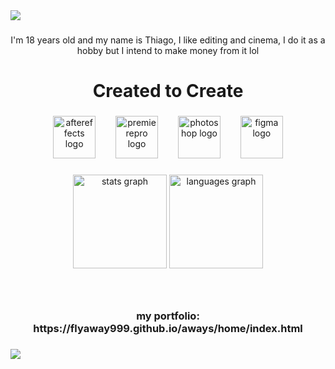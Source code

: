 <div>
  <img style="100%" src="https://capsule-render.vercel.app/api?type=waving&height=100&section=header&reversal=false&text=vfx%20editor&fontSize=70&fontAlign=51&fontAlignY=50&rotate=0&stroke=-&strokeWidth=0&animation=fadeIn&descSize=20&descAlign=50&descAlignY=50&textBg=false&theme=cobalt"  />
</div>

###

<p align="center">I'm 18 years old and my name is Thiago, I like editing and cinema, I do it as a hobby but I intend to make money from it lol</p>

###

<h1 align="center">Created to Create</h1>

###

<div align="center">
  <img src="https://cdn.jsdelivr.net/gh/devicons/devicon/icons/aftereffects/aftereffects-original.svg" height="68" alt="aftereffects logo"  />
  <img width="24" />
  <img src="https://cdn.jsdelivr.net/gh/devicons/devicon/icons/premierepro/premierepro-plain.svg" height="68" alt="premierepro logo"  />
  <img width="24" />
  <img src="https://cdn.jsdelivr.net/gh/devicons/devicon/icons/photoshop/photoshop-plain.svg" height="68" alt="photoshop logo"  />
  <img width="24" />
  <img src="https://cdn.jsdelivr.net/gh/devicons/devicon/icons/figma/figma-original.svg" height="68" alt="figma logo"  />
</div>

###

<div align="center">
  <img src="https://github-readme-stats.vercel.app/api?username=flyaway999&hide_title=true&hide_rank=false&show_icons=true&include_all_commits=false&count_private=false&disable_animations=false&theme=cobalt&locale=en&hide_border=true&order=1" height="150" alt="stats graph"  />
  <img src="https://github-readme-stats.vercel.app/api/top-langs?username=flyaway999&locale=en&hide_title=false&layout=compact&card_width=320&langs_count=5&theme=cobalt&hide_border=true&order=2" height="150" alt="languages graph"  />
</div>

###

<br clear="both">

<h3 align="center">my portfolio:<br>https://flyaway999.github.io/aways/home/index.html</h3>

###

<div>
  <img style="100%" src="https://capsule-render.vercel.app/api?type=waving&height=100&section=footer&reversal=false&fontSize=70&fontColor=FFFFFF&fontAlign=50&fontAlignY=50&stroke=-&descSize=20&descAlign=50&descAlignY=50&theme=cobalt"  />
</div>

###

